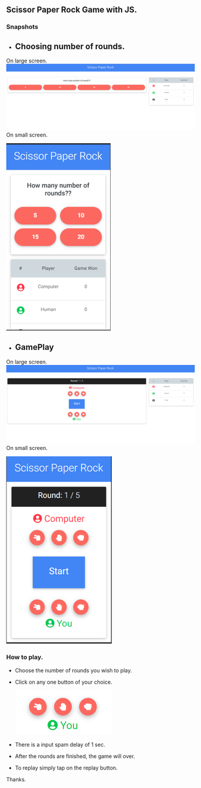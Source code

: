 ## Scissor Paper Rock Game with JS.

### Snapshots 
- ## Choosing number of rounds.

On large screen.
[<img src="images/choose_rounds_lg.png" height="" width="auto">]() 
On small screen.

[<img src="images/choose_rounds_sm.png" height="500px"  >]()

- ## GamePlay

On large screen.
[<img src="images/gameplay_lg.png" height="" width="auto">]() 
On small screen.

[<img src="images/gameplay_sm.png" height="500px"  >]()

### How to play.
- Choose the number of rounds you wish to play.
- Click on any one button of your choice.

  [<img src="images/userinput_buttons.png">]()
- There is a input spam delay of 1 sec.
- After the rounds are finished, the game will over.
- To replay simply tap on the replay button.

Thanks.
